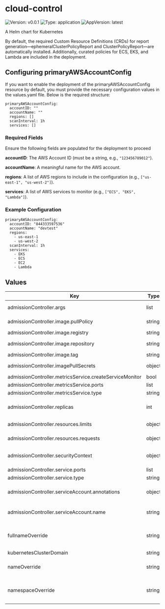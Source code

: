 # cloud-control

![Version: v0.0.1](https://img.shields.io/badge/Version-v0.0.1-informational?style=flat-square) ![Type: application](https://img.shields.io/badge/Type-application-informational?style=flat-square) ![AppVersion: latest](https://img.shields.io/badge/AppVersion-latest-informational?style=flat-square)

A Helm chart for Kubernetes

By default, the required Custom Resource Definitions (CRDs) for report generation—ephemeralClusterPolicyReport and ClusterPolicyReport—are automatically installed. Additionally, curated policies for ECS, EKS, and Lambda are included in the deployment.

## Configuring primaryAWSAccountConfig
If you want to enable the deployment of the primaryAWSAccountConfig resource by default, you must provide the necessary configuration values in the values.yaml file. Below is the required structure:

```
primaryAWSAccountConfig:
  accountID: ""
  accountName: "" 
  regions: []
  scanInterval: 1h
  services: []
```

### Required Fields

Ensure the following fields are populated for the deployment to proceed


**accountID**: The AWS Account ID (must be a string, e.g., `"123456789012"`).

**accountName**: A meaningful name for the AWS account.  

**regions**: A list of AWS regions to include in the configuration (e.g., `["us-east-1", "us-west-2"]`).

**services**: A list of AWS services to monitor (e.g., `["ECS", "EKS", "Lambda"]`).


### Example Configuration

```
primaryAWSAccountConfig:
  accountID: "844333597536"
  accountName: "devtest"
  regions:
    - us-east-1
    - us-west-2
  scanInterval: 1h
  services:
    - EKS
    - ECS
    - EC2
    - Lambda
```

## Values

| Key | Type | Default | Description |
|-----|------|---------|-------------|
| admissionController.args | list | `["--metrics-bind-address=:8080","--leader-elect","--health-probe-bind-address=:8081"]` | Container arguments |
| admissionController.image.pullPolicy | string | `"IfNotPresent"` | Image pull policy |
| admissionController.image.registry | string | `"ghcr.io"` | Image registry |
| admissionController.image.repository | string | `"nirmata/cloud-admission-controller"` | Image repository |
| admissionController.image.tag | string | `"latest"` | Image tag |
| admissionController.imagePullSecrets | object | `{}` | Image pull secrets |
| admissionController.metricsService.createServiceMonitor | bool | `false` | Create service. |
| admissionController.metricsService.ports | list | `[{"name":"http","port":8080,"protocol":"TCP","targetPort":8080}]` | Service ports |
| admissionController.metricsService.type | string | `"ClusterIP"` | Service type |
| admissionController.replicas | int | `nil` | Desired number of pods |
| admissionController.resources.limits | object | `{"cpu":"500m","memory":"128Mi"}` | Pod resource limits |
| admissionController.resources.requests | object | `{"cpu":"10m","memory":"64Mi"}` | Pod resource requests |
| admissionController.securityContext | object | `{"allowPrivilegeEscalation":false,"capabilities":{"drop":["ALL"]},"privileged":false,"readOnlyRootFilesystem":true,"runAsNonRoot":true,"seccompProfile":{"type":"RuntimeDefault"}}` | Container security context |
| admissionController.service.ports | list | `[{"name":"http","port":8443,"protocol":"TCP","targetPort":"http-proxy-svc"}]` | Service ports |
| admissionController.service.type | string | `"ClusterIP"` | Service type |
| admissionController.serviceAccount.annotations | object | `{}` | Annotations for the ServiceAccount |
| admissionController.serviceAccount.name | string | `nil` | The ServiceAccount name |
| fullnameOverride | string | `nil` | Override the expanded name of the chart |
| kubernetesClusterDomain | string | `"cluster.local"` |  |
| nameOverride | string | `nil` | Override the name of the chart |
| namespaceOverride | string | `nil` | Override the namespace the chart deploys to |

